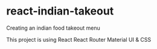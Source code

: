 # react-indian-takeout
Creating an indian food takeout menu 
 
This project is using 
React 
React Router 
Material UI 
& 
CSS
